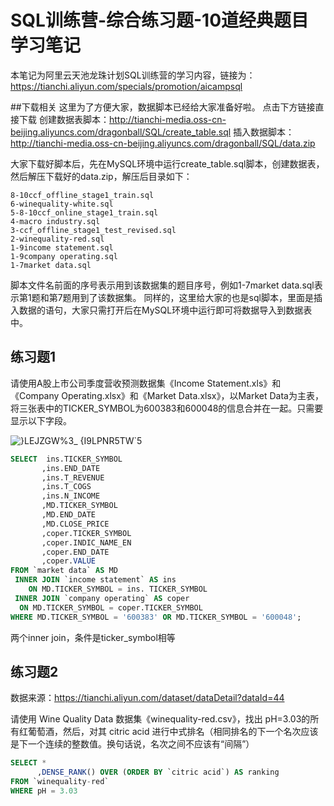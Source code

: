 # SQL训练营-综合练习题-10道经典题目学习笔记
本笔记为阿里云天池龙珠计划SQL训练营的学习内容，链接为：https://tianchi.aliyun.com/specials/promotion/aicampsql

##下载相关
这里为了方便大家，数据脚本已经给大家准备好啦。
点击下方链接直接下载
创建数据表脚本：http://tianchi-media.oss-cn-beijing.aliyuncs.com/dragonball/SQL/create_table.sql
插入数据脚本：http://tianchi-media.oss-cn-beijing.aliyuncs.com/dragonball/SQL/data.zip

大家下载好脚本后，先在MySQL环境中运行create_table.sql脚本，创建数据表，然后解压下载好的data.zip，解压后目录如下：
```
8-10ccf_offline_stage1_train.sql
6-winequality-white.sql
5-8-10ccf_online_stage1_train.sql
4-macro industry.sql
3-ccf_offline_stage1_test_revised.sql
2-winequality-red.sql
1-9income statement.sql
1-9company operating.sql
1-7market data.sql
```
脚本文件名前面的序号表示用到该数据集的题目序号，例如1-7market data.sql表示第1题和第7题用到了该数据集。
同样的，这里给大家的也是sql脚本，里面是插入数据的语句，大家只需打开后在MySQL环境中运行即可将数据导入到数据表中。
## 练习题1
请使用A股上市公司季度营收预测数据集《Income Statement.xls》和《Company Operating.xlsx》和《Market Data.xlsx》，以Market Data为主表，将三张表中的TICKER_SYMBOL为600383和600048的信息合并在一起。只需要显示以下字段。

![}LEJZGW%3_ {I9LPNR5TW`5](https://user-images.githubusercontent.com/55366350/129331634-aaf54073-81c9-426d-b785-1ba3fec34fc9.png)

```sql
SELECT  ins.TICKER_SYMBOL
       ,ins.END_DATE
       ,ins.T_REVENUE
       ,ins.T_COGS
       ,ins.N_INCOME
       ,MD.TICKER_SYMBOL
       ,MD.END_DATE
       ,MD.CLOSE_PRICE
       ,coper.TICKER_SYMBOL
       ,coper.INDIC_NAME_EN
       ,coper.END_DATE
       ,coper.VALUE
FROM `market data` AS MD
 INNER JOIN `income statement` AS ins
	ON MD.TICKER_SYMBOL = ins. TICKER_SYMBOL
 INNER JOIN `company operating` AS coper
  ON MD.TICKER_SYMBOL = coper.TICKER_SYMBOL
WHERE MD.TICKER_SYMBOL = '600383' OR MD.TICKER_SYMBOL = '600048';
```
两个inner join，条件是ticker_symbol相等
## 练习题2
数据来源：https://tianchi.aliyun.com/dataset/dataDetail?dataId=44

请使用 Wine Quality Data 数据集《winequality-red.csv》，找出 pH=3.03的所有红葡萄酒，然后，对其 citric acid 进行中式排名（相同排名的下一个名次应该是下一个连续的整数值。换句话说，名次之间不应该有“间隔”）
```sql
SELECT *
      ,DENSE_RANK() OVER (ORDER BY `citric acid`) AS ranking
FROM `winequality-red`
WHERE pH = 3.03
```
